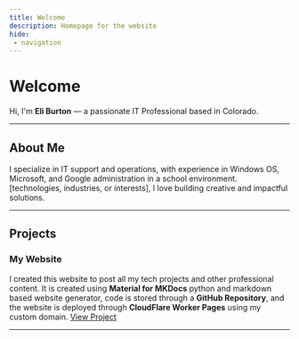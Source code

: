 ```yaml
---
title: Welcome
description: Homepage for the website
hide:
 - navigation
---
```


# Welcome

Hi, I'm **Eli Burton** — a passionate IT Professional based in Colorado.

---

## About Me

I specialize in IT support and operations, with experience in Windows OS, Microsoft, and Google administration in a school environment. [technologies, industries, or interests], I love building creative and impactful solutions.

---

## Projects

### **My Website**

 I created this website to post all my tech projects and other professional content. It is created using **Material for MKDocs** python and markdown based website generator, code is stored through a **GitHub Repository**, and the website is deployed through **CloudFlare Worker Pages** using my custom domain.
  [View Project](https://ebr5.com/projects/mywebsite/)

---